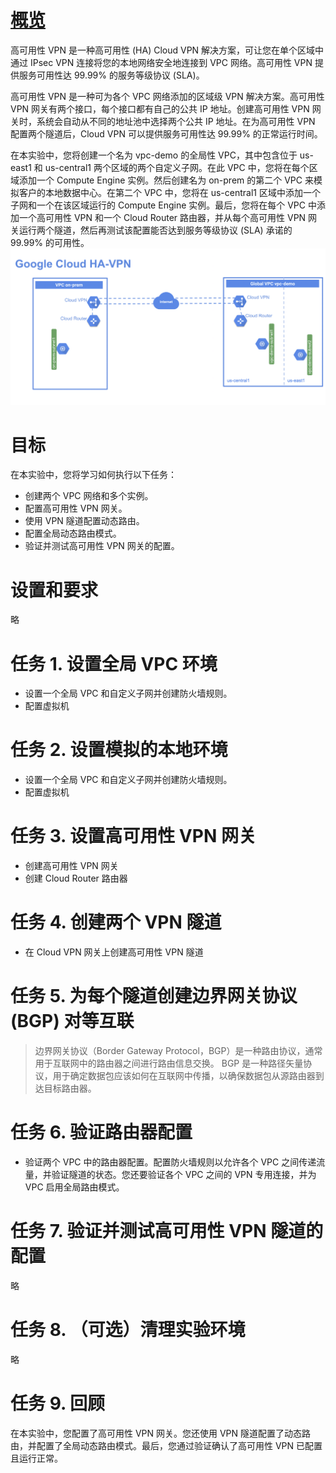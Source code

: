 # [概览](https://www.cloudskillsboost.google/course_sessions/5373174/labs/386342)
高可用性 VPN 是一种高可用性 (HA) Cloud VPN 解决方案，可让您在单个区域中通过 IPsec VPN 连接将您的本地网络安全地连接到 VPC 网络。高可用性 VPN 提供服务可用性达 99.99% 的服务等级协议 (SLA)。

高可用性 VPN 是一种可为各个 VPC 网络添加的区域级 VPN 解决方案。高可用性 VPN 网关有两个接口，每个接口都有自己的公共 IP 地址。创建高可用性 VPN 网关时，系统会自动从不同的地址池中选择两个公共 IP 地址。在为高可用性 VPN 配置两个隧道后，Cloud VPN 可以提供服务可用性达 99.99% 的正常运行时间。

在本实验中，您将创建一个名为 vpc-demo 的全局性 VPC，其中包含位于 us-east1 和 us-central1 两个区域的两个自定义子网。在此 VPC 中，您将在每个区域添加一个 Compute Engine 实例。然后创建名为 on-prem 的第二个 VPC 来模拟客户的本地数据中心。在第二个 VPC 中，您将在 us-central1 区域中添加一个子网和一个在该区域运行的 Compute Engine 实例。最后，您将在每个 VPC 中添加一个高可用性 VPN 和一个 Cloud Router 路由器，并从每个高可用性 VPN 网关运行两个隧道，然后再测试该配置能否达到服务等级协议 (SLA) 承诺的 99.99% 的可用性。
![](../images/HA-VPN.png)

# 目标
在本实验中，您将学习如何执行以下任务：
* 创建两个 VPC 网络和多个实例。
* 配置高可用性 VPN 网关。
* 使用 VPN 隧道配置动态路由。
* 配置全局动态路由模式。
* 验证并测试高可用性 VPN 网关的配置。

# 设置和要求
略

# 任务 1. 设置全局 VPC 环境
* 设置一个全局 VPC 和自定义子网并创建防火墙规则。
* 配置虚拟机

# 任务 2. 设置模拟的本地环境
* 设置一个全局 VPC 和自定义子网并创建防火墙规则。
* 配置虚拟机

# 任务 3. 设置高可用性 VPN 网关
* 创建高可用性 VPN 网关
* 创建 Cloud Router 路由器

# 任务 4. 创建两个 VPN 隧道
* 在 Cloud VPN 网关上创建高可用性 VPN 隧道

# 任务 5. 为每个隧道创建边界网关协议 (BGP) 对等互联
> 边界网关协议（Border Gateway Protocol，BGP）是一种路由协议，通常用于互联网中的路由器之间进行路由信息交换。
> BGP 是一种路径矢量协议，用于确定数据包应该如何在互联网中传播，以确保数据包从源路由器到达目标路由器。

# 任务 6. 验证路由器配置
* 验证两个 VPC 中的路由器配置。配置防火墙规则以允许各个 VPC 之间传递流量，并验证隧道的状态。您还要验证各个 VPC 之间的 VPN 专用连接，并为 VPC 启用全局路由模式。

# 任务 7. 验证并测试高可用性 VPN 隧道的配置
略

# 任务 8. （可选）清理实验环境
略

# 任务 9. 回顾
在本实验中，您配置了高可用性 VPN 网关。您还使用 VPN 隧道配置了动态路由，并配置了全局动态路由模式。最后，您通过验证确认了高可用性 VPN 已配置且运行正常。
